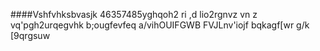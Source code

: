 ####Vshfvhksbvasjk 46357485yghqoh2	ri	,d lio2rgnvz vn z vq'pgh2urqegvhk b;ougfevfeq a/vihOUIFGWB FVJLnv'iojf bqkagf[wr g/k	[9qrgsuw
